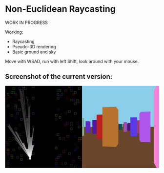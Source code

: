 # Non-Euclidean Raycasting

WORK IN PROGRESS

Working:
* Raycasting
* Pseudo-3D rendering
* Basic ground and sky

Move with WSAD, run with left Shift, look around with your mouse.

## Screenshot of the current version:

![A screenshot from the app](./Resources/screenshot.png)
